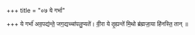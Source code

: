 +++
title = "०७ ये गर्भा"

+++
ये गर्भा॑ अव॒पद्य॑न्ते॒ जग॒द्यच्चा॑पलु॒प्यते॑। वी॒रा ये तृ॒ह्यन्ते॑ मि॒थो ब्र॑ह्मजा॒या हि॑नस्ति॒ तान् ॥